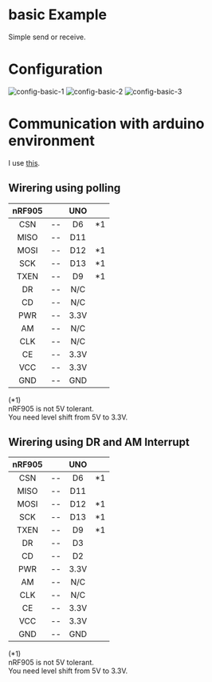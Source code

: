 # basic Example   
Simple send or receive.   

# Configuration   
![config-basic-1](https://user-images.githubusercontent.com/6020549/154828786-642e75d8-2042-4362-93f4-98363ebac9c1.jpg)
![config-basic-2](https://user-images.githubusercontent.com/6020549/154828787-1848834c-ea82-499a-9516-c1cdf00f487a.jpg)
![config-basic-3](https://user-images.githubusercontent.com/6020549/154828788-5032cfea-e316-4664-800d-04317b85c031.jpg)


# Communication with arduino environment
I use [this](https://github.com/ZakKemble/nRF905-arduino).

## Wirering using polling

|nRF905||UNO||
|:-:|:-:|:-:|:-:|
|CSN|--|D6|*1|
|MISO|--|D11||
|MOSI|--|D12|*1|
|SCK|--|D13|*1|
|TXEN|--|D9|*1|
|DR|--|N/C||
|CD|--|N/C||
|PWR|--|3.3V||
|AM|--|N/C||
|CLK|--|N/C||
|CE|--|3.3V||
|VCC|--|3.3V||
|GND|--|GND||

(*1)    
nRF905 is not 5V tolerant.   
You need level shift from 5V to 3.3V.   

## Wirering using DR and AM Interrupt

|nRF905||UNO||
|:-:|:-:|:-:|:-:|
|CSN|--|D6|*1|
|MISO|--|D11||
|MOSI|--|D12|*1|
|SCK|--|D13|*1|
|TXEN|--|D9|*1|
|DR|--|D3||
|CD|--|D2||
|PWR|--|3.3V||
|AM|--|N/C||
|CLK|--|N/C||
|CE|--|3.3V||
|VCC|--|3.3V||
|GND|--|GND||

(*1)    
nRF905 is not 5V tolerant.   
You need level shift from 5V to 3.3V.   
